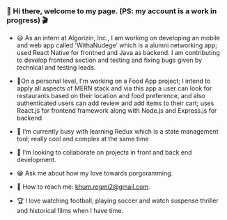 
### 🌇 Hi there, welcome to my page. (PS: my account is a work in progress) 🎬
    

<!--
**khumRegmi/khumRegmi** is a ✨ _special_ ✨ repository because its `README.md` (this file) appears on your GitHub profile.

Here are some ideas to get you started:
-->
- 😃 As an intern at Algorizin, Inc., I am working on developing an mobile and web app called 'WithaNudege' which is a alumni networking app; used React Native for frontned and Java as backend. I am contributing to develop frontend section and testing and fixing bugs given by technical and testing leads.  

- 💬On a personal level, I'm working on a Food App project; I intend to apply all aspects of MERN stack and via this app a user can look for restaurants based on their location and food preference, and also authenticated users can add review and add items to their cart; uses React.js for frontend framework along with Node.js and Express.js for backend

- 📝 I’m currently busy with learning Redux which is a state management tool; really cool and complex at the same time

- 👯 I’m looking to collaborate on projects in front and back end development.

- 😁 Ask me about how my love towards porgoramming.

- 📧 How to reach me: khum.regmi2@gmail.com.

- 🏆 I love watching football, playing soccer and watch suspense thriller and historical films when I have time.

